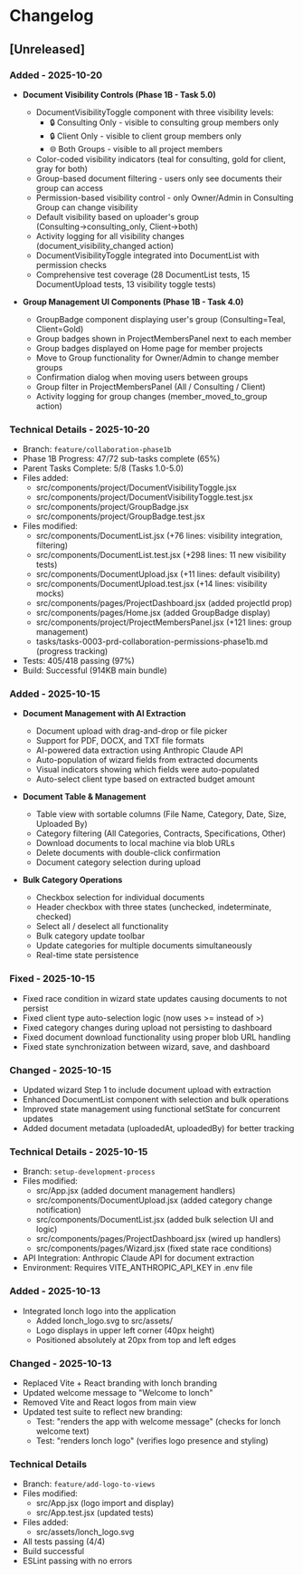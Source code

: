 # Changelog

## [Unreleased]

### Added - 2025-10-20
- **Document Visibility Controls (Phase 1B - Task 5.0)**
  - DocumentVisibilityToggle component with three visibility levels:
    - 🔒 Consulting Only - visible to consulting group members only
    - 🔒 Client Only - visible to client group members only
    - 🌐 Both Groups - visible to all project members
  - Color-coded visibility indicators (teal for consulting, gold for client, gray for both)
  - Group-based document filtering - users only see documents their group can access
  - Permission-based visibility control - only Owner/Admin in Consulting Group can change visibility
  - Default visibility based on uploader's group (Consulting→consulting_only, Client→both)
  - Activity logging for all visibility changes (document_visibility_changed action)
  - DocumentVisibilityToggle integrated into DocumentList with permission checks
  - Comprehensive test coverage (28 DocumentList tests, 15 DocumentUpload tests, 13 visibility toggle tests)

- **Group Management UI Components (Phase 1B - Task 4.0)**
  - GroupBadge component displaying user's group (Consulting=Teal, Client=Gold)
  - Group badges shown in ProjectMembersPanel next to each member
  - Group badges displayed on Home page for member projects
  - Move to Group functionality for Owner/Admin to change member groups
  - Confirmation dialog when moving users between groups
  - Group filter in ProjectMembersPanel (All / Consulting / Client)
  - Activity logging for group changes (member_moved_to_group action)

### Technical Details - 2025-10-20
- Branch: `feature/collaboration-phase1b`
- Phase 1B Progress: 47/72 sub-tasks complete (65%)
- Parent Tasks Complete: 5/8 (Tasks 1.0-5.0)
- Files added:
  - src/components/project/DocumentVisibilityToggle.jsx
  - src/components/project/DocumentVisibilityToggle.test.jsx
  - src/components/project/GroupBadge.jsx
  - src/components/project/GroupBadge.test.jsx
- Files modified:
  - src/components/DocumentList.jsx (+76 lines: visibility integration, filtering)
  - src/components/DocumentList.test.jsx (+298 lines: 11 new visibility tests)
  - src/components/DocumentUpload.jsx (+11 lines: default visibility)
  - src/components/DocumentUpload.test.jsx (+14 lines: visibility mocks)
  - src/components/pages/ProjectDashboard.jsx (added projectId prop)
  - src/components/pages/Home.jsx (added GroupBadge display)
  - src/components/project/ProjectMembersPanel.jsx (+121 lines: group management)
  - tasks/tasks-0003-prd-collaboration-permissions-phase1b.md (progress tracking)
- Tests: 405/418 passing (97%)
- Build: Successful (914KB main bundle)

### Added - 2025-10-15
- **Document Management with AI Extraction**
  - Document upload with drag-and-drop or file picker
  - Support for PDF, DOCX, and TXT file formats
  - AI-powered data extraction using Anthropic Claude API
  - Auto-population of wizard fields from extracted documents
  - Visual indicators showing which fields were auto-populated
  - Auto-select client type based on extracted budget amount

- **Document Table & Management**
  - Table view with sortable columns (File Name, Category, Date, Size, Uploaded By)
  - Category filtering (All Categories, Contracts, Specifications, Other)
  - Download documents to local machine via blob URLs
  - Delete documents with double-click confirmation
  - Document category selection during upload

- **Bulk Category Operations**
  - Checkbox selection for individual documents
  - Header checkbox with three states (unchecked, indeterminate, checked)
  - Select all / deselect all functionality
  - Bulk category update toolbar
  - Update categories for multiple documents simultaneously
  - Real-time state persistence

### Fixed - 2025-10-15
- Fixed race condition in wizard state updates causing documents to not persist
- Fixed client type auto-selection logic (now uses >= instead of >)
- Fixed category changes during upload not persisting to dashboard
- Fixed document download functionality using proper blob URL handling
- Fixed state synchronization between wizard, save, and dashboard

### Changed - 2025-10-15
- Updated wizard Step 1 to include document upload with extraction
- Enhanced DocumentList component with selection and bulk operations
- Improved state management using functional setState for concurrent updates
- Added document metadata (uploadedAt, uploadedBy) for better tracking

### Technical Details - 2025-10-15
- Branch: `setup-development-process`
- Files modified:
  - src/App.jsx (added document management handlers)
  - src/components/DocumentUpload.jsx (added category change notification)
  - src/components/DocumentList.jsx (added bulk selection UI and logic)
  - src/components/pages/ProjectDashboard.jsx (wired up handlers)
  - src/components/pages/Wizard.jsx (fixed state race conditions)
- API Integration: Anthropic Claude API for document extraction
- Environment: Requires VITE_ANTHROPIC_API_KEY in .env file

### Added - 2025-10-13
- Integrated lonch logo into the application
  - Added lonch_logo.svg to src/assets/
  - Logo displays in upper left corner (40px height)
  - Positioned absolutely at 20px from top and left edges

### Changed - 2025-10-13
- Replaced Vite + React branding with lonch branding
- Updated welcome message to "Welcome to lonch"
- Removed Vite and React logos from main view
- Updated test suite to reflect new branding:
  - Test: "renders the app with welcome message" (checks for lonch welcome text)
  - Test: "renders lonch logo" (verifies logo presence and styling)

### Technical Details
- Branch: `feature/add-logo-to-views`
- Files modified:
  - src/App.jsx (logo import and display)
  - src/App.test.jsx (updated tests)
- Files added:
  - src/assets/lonch_logo.svg
- All tests passing (4/4)
- Build successful
- ESLint passing with no errors
